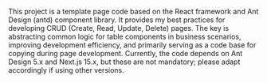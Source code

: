 This project is a template page code based on the React framework and Ant Design (antd) component library. It provides my best practices for developing CRUD (Create, Read, Update, Delete) pages. The key is abstracting common logic for table components in business scenarios, improving development efficiency, and primarily serving as a code base for copying during page development. Currently, the code depends on Ant Design 5.x and Next.js 15.x, but these are not mandatory; please adapt accordingly if using other versions.
